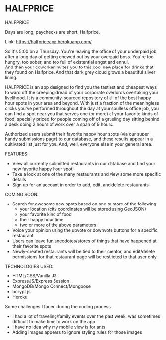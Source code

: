 # HALFPRICE

HALFPRICE

Days are long, paychecks are short. Halfprice.

Link: https://halfpriceapp.herokuapp.com/

So it's 5:00 on a Thursday. You're leaving the office of your underpaid job after a long day of getting chewed out by your overpaid boss. You're too hungry, too sober, and too full of existential angst and ennui.  
And then your coworker invites you to this cool new place for drinks that they found on Halfprice. And that dark grey cloud grows a beautiful silver lining.

HALFPRICE is an app designed to find you the tastiest and cheapest ways to ward off the creeping dread of your corporate overlords overtaking your livelihood. It is a community-sourced repository of all of the best happy hour spots in your area and beyond. With just a fraction of the meaningless clicks you've performed throughout the day at your soulless office job, you can find a spot near you that serves one (or more) of your favorite kinds of food, specially priced for people coming off of a grueling day sitting behind a desk doing 2 hours of work over a span of 9 hours.

Authorized users submit their favorite happy hour spots (via our super handy submissions page) to our database, and these results appear in a cultivated list just for you. And, well, everyone else in your general area.

FEATURES:

* View all currently submitted restaurants in our database and find your new favorite happy hour spot!
* Take a look at one of the many restaurants and view some more specific details
* Sign up for an account in order to add, edit, and delete restaurants

COMING SOON:

* Search for awesome new spots based on one or more of the following:
    * your location (city coordinates will be stored using GeoJSON)
    * your favorite kind of food
    * their happy hour time
    * two or more of the above parameters
* Voice your opinion using the upvote or downvote buttons for a specific restaurant
* Users can leave fun anecdotes/stores of things that have happened at their favorite spots
* Newly-created restaurants will be tied to their creator, and edit/delete permissions for that restaurant page will be restricted to that user only

TECHNOLOGIES USED:

* HTML/CSS/Vanilla JS
* ExpressJS/Express Session
* MongoDB/Mongo Connect/Mongoose
* bcrypt js
* Heroku

Some challenges I faced during the coding process:

* I had a lot of traveling/family events over the past week, was sometimes difficult to make time to work on the app
* I have no idea why my mobile view is for ants
* Adding images appears to ignore styling rules for those images